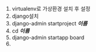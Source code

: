 1. virtualenv로 가상환경 설치 후 설정
2. django설치
3. django-admin startproject **_이름_**
4. cd **_이름_**
5. django-admin startapp board
6.

